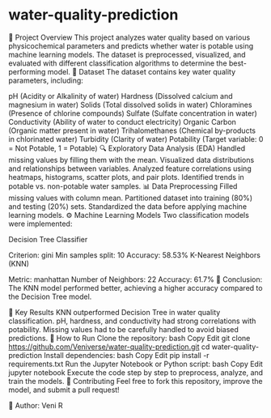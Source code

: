 # water-quality-prediction
📌 Project Overview
This project analyzes water quality based on various physicochemical parameters and predicts whether water is potable using machine learning models. The dataset is preprocessed, visualized, and evaluated with different classification algorithms to determine the best-performing model.
📂 Dataset
The dataset contains key water quality parameters, including:

pH (Acidity or Alkalinity of water)
Hardness (Dissolved calcium and magnesium in water)
Solids (Total dissolved solids in water)
Chloramines (Presence of chlorine compounds)
Sulfate (Sulfate concentration in water)
Conductivity (Ability of water to conduct electricity)
Organic Carbon (Organic matter present in water)
Trihalomethanes (Chemical by-products in chlorinated water)
Turbidity (Clarity of water)
Potability (Target variable: 0 = Not Potable, 1 = Potable)
🔍 Exploratory Data Analysis (EDA)
Handled missing values by filling them with the mean.
Visualized data distributions and relationships between variables.
Analyzed feature correlations using heatmaps, histograms, scatter plots, and pair plots.
Identified trends in potable vs. non-potable water samples.
📊 Data Preprocessing
Filled missing values with column mean.
Partitioned dataset into training (80%) and testing (20%) sets.
Standardized the data before applying machine learning models.
⚙️ Machine Learning Models
Two classification models were implemented:

Decision Tree Classifier

Criterion: gini
Min samples split: 10
Accuracy: 58.53%
K-Nearest Neighbors (KNN)

Metric: manhattan
Number of Neighbors: 22
Accuracy: 61.7%
🚀 Conclusion: The KNN model performed better, achieving a higher accuracy compared to the Decision Tree model.

📜 Key Results
KNN outperformed Decision Tree in water quality classification.
pH, hardness, and conductivity had strong correlations with potability.
Missing values had to be carefully handled to avoid biased predictions.
🚀 How to Run
Clone the repository:
bash
Copy
Edit
git clone https://github.com/Veniverse/water-quality-prediction.git
cd water-quality-prediction
Install dependencies:
bash
Copy
Edit
pip install -r requirements.txt
Run the Jupyter Notebook or Python script:
bash
Copy
Edit
jupyter notebook
Execute the code step by step to preprocess, analyze, and train the models.
🤝 Contributing
Feel free to fork this repository, improve the model, and submit a pull request!

📌 Author: Veni R

